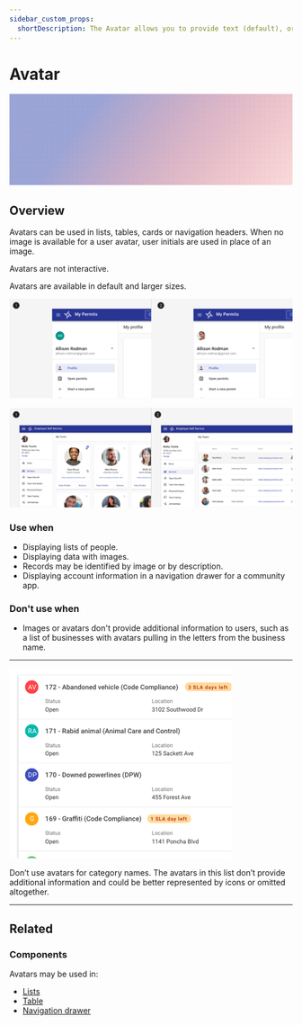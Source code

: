 ```yaml
---
sidebar_custom_props:
  shortDescription: The Avatar allows you to provide text (default), or an image, to represent an entity.
---
```


# Avatar

<ComponentVisual storybookUrl="https://forge.tylerdev.io/main/?path=/story/components-avatar--default">

![](./images/avatar.png)

</ComponentVisual>

## Overview

Avatars can be used in lists, tables, cards or navigation headers.  When no image is available for a user avatar, user initials are used in place of an image. 

Avatars are not interactive.

Avatars are available in default and larger sizes.  

<ImageBlock padded={false} caption="1. An image avatar can customize a profile header in a navigation drawer. 2. When no image is available, initials are used instead.">

![Image of an auto-suggest providing suggested searches.](./images/avatar-types.png)

</ImageBlock>

<ImageBlock padded={false} caption="1. Larger avatars may be used in cards. Use images when they are likely to be available and the profiles are likely to be familiar. 2. Smaller avatars may be used in lists and tables.">

![Image of an auto-suggest providing suggested searches.](./images/avatar-pages.png)

</ImageBlock>

### Use when 

- Displaying lists of people.
- Displaying data with images.
- Records may be identified by image or by description.
- Displaying account information in a navigation drawer for a community app. 

### Don't use when 

- Images or avatars don't provide additional information to users, such as a list of businesses with avatars pulling in the letters from the business name. 

---

<DoDontGrid>
  <DoDontRow>
  <DoDontImage>

![Forge logo](./images/avatar-dont.png)

  </DoDontImage>
  </DoDontRow>
  <DoDontRow>
    <DoDont type="dont">
      Don’t use avatars for category names. The avatars in this list don’t provide additional information and could be better represented by icons or omitted altogether.
    </DoDont>
  </DoDontRow>
</DoDontGrid>

---

## Related

### Components

Avatars may be used in:

- [Lists](/components/lists/list)
- [Table](/components/table-data/table)
- [Navigation drawer](/components/drawer)
